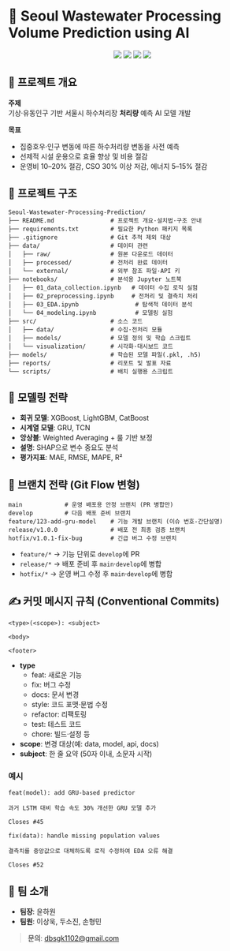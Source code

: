 # 🌊 Seoul Wastewater Processing Volume Prediction using AI

<div align="center"> <img src="https://img.shields.io/badge/Python-3776AB?style=flat-square&logo=Python&logoColor=white"/> <img src="https://img.shields.io/badge/TensorFlow-FF6F00?style=flat-square&logo=TensorFlow&logoColor=white"/> <img src="https://img.shields.io/badge/scikit--learn-F7931E?style=flat-square&logo=scikit-learn&logoColor=white"/> <img src="https://img.shields.io/badge/Pandas-150458?style=flat-square&logo=pandas&logoColor=white"/> </div>

## 🎯 프로젝트 개요  

**주제**  
기상·유동인구 기반 서울시 하수처리장 **처리량** 예측 AI 모델 개발

**목표**  
- 집중호우·인구 변동에 따른 하수처리량 변동을 사전 예측  
- 선제적 시설 운용으로 효율 향상 및 비용 절감  
- 운영비 10–20% 절감, CSO 30% 이상 저감, 에너지 5–15% 절감  

## 📂 프로젝트 구조  

```
Seoul-Wastewater-Processing-Prediction/
├── README.md                # 프로젝트 개요·설치법·구조 안내
├── requirements.txt         # 필요한 Python 패키지 목록
├── .gitignore               # Git 추적 제외 대상
├── data/                    # 데이터 관련
│   ├── raw/                 # 원본 다운로드 데이터
│   ├── processed/           # 전처리 완료 데이터
│   └── external/            # 외부 참조 파일·API 키
├── notebooks/               # 분석용 Jupyter 노트북
│   ├── 01_data_collection.ipynb   # 데이터 수집 로직 실험
│   ├── 02_preprocessing.ipynb     # 전처리 및 결측치 처리
│   ├── 03_EDA.ipynb                # 탐색적 데이터 분석
│   └── 04_modeling.ipynb           # 모델링 실험
├── src/                     # 소스 코드
│   ├── data/                # 수집·전처리 모듈
│   ├── models/              # 모델 정의 및 학습 스크립트
│   └── visualization/       # 시각화·대시보드 코드
├── models/                  # 학습된 모델 파일(.pkl, .h5)
├── reports/                 # 리포트 및 발표 자료
└── scripts/                 # 배치 실행용 스크립트
```

## 🔬 모델링 전략  

- **회귀 모델**: XGBoost, LightGBM, CatBoost  
- **시계열 모델**: GRU, TCN  
- **앙상블**: Weighted Averaging + 룰 기반 보정  
- **설명**: SHAP으로 변수 중요도 분석  
- **평가지표**: MAE, RMSE, MAPE, R²  

## 🔀 브랜치 전략 (Git Flow 변형)  

```
main            # 운영 배포용 안정 브랜치 (PR 병합만)
develop         # 다음 배포 준비 브랜치
feature/123-add-gru-model    # 기능 개발 브랜치 (이슈 번호-간단설명)
release/v1.0.0               # 배포 전 최종 검증 브랜치
hotfix/v1.0.1-fix-bug        # 긴급 버그 수정 브랜치
```

- `feature/*` → 기능 단위로 `develop`에 PR  
- `release/*` → 배포 준비 후 `main`·`develop`에 병합  
- `hotfix/*` → 운영 버그 수정 후 `main`·`develop`에 병합

## ✍️ 커밋 메시지 규칙 (Conventional Commits)  

```
<type>(<scope>): <subject>

<body>

<footer>
```

- **type**  
  - feat: 새로운 기능  
  - fix: 버그 수정  
  - docs: 문서 변경  
  - style: 코드 포맷·문법 수정  
  - refactor: 리팩토링  
  - test: 테스트 코드  
  - chore: 빌드·설정 등
- **scope**: 변경 대상(예: data, model, api, docs)  
- **subject**: 한 줄 요약 (50자 이내, 소문자 시작)  

### 예시
```
feat(model): add GRU-based predictor

과거 LSTM 대비 학습 속도 30% 개선한 GRU 모델 추가

Closes #45
```

```
fix(data): handle missing population values

결측치를 중앙값으로 대체하도록 로직 수정하여 EDA 오류 해결

Closes #52
```

## 👥 팀 소개  

- **팀장**: 윤하원  
- **팀원**: 이상욱, 두소진, 손형민  

> **문의**: dbsgk1102@gmail.com  
